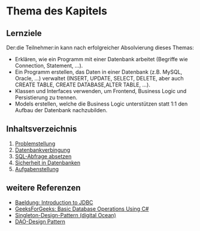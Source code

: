 # Thema des Kapitels

## Lernziele
Der:die Teilnehmer:in kann nach erfolgreicher Absolvierung dieses Themas:
- Erklären, wie ein Programm mit einer Datenbank arbeitet (Begriffe wie Connection, Statement, ...).
- Ein Programm erstellen, das Daten in einer Datenbank (z.B. MySQL, Oracle, ...) verwaltet (INSERT, UPDATE, SELECT, DELETE, aber auch CREATE TABLE, CREATE DATABASE,ALTER TABLE, ...).
- Klassen und Interfaces verwenden, um Frontend, Business Logic und Persistierung zu trennen.
- Models erstellen, welche die Business Logic unterstützen statt 1:1 den Aufbau der Datenbank nachzubilden.

## Inhaltsverzeichnis

1. [Problemstellung](content/00-problemstellung.md)
1. [Datenbankverbingung](content/01-database-connection.md)
1. [SQL-Abfrage absetzen](content/02-execute-request.md)
1. [Sicherheit in Datenbanken](content/03-security-in-databases.md)
1. [Aufgabenstellung](content/XX-aufgabenstellung.md)

## weitere Referenzen

- [Baeldung: Introduction to JDBC](https://www.baeldung.com/java-jdbc)
- [GeeksForGeeks: Basic Database Operations Using C#](https://www.geeksforgeeks.org/basic-database-operations-using-c-sharp/)
- [Singleton-Design-Pattern (digital Ocean)](https://www.digitalocean.com/community/tutorials/java-singleton-design-pattern-best-practices-examples)
- [DAO-Design Pattern](https://www.geeksforgeeks.org/data-access-object-pattern/)